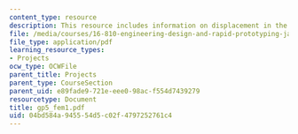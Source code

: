 ```yaml
---
content_type: resource
description: This resource includes information on displacement in the Y direction.
file: /media/courses/16-810-engineering-design-and-rapid-prototyping-january-iap-2005/04bd584a945554d5c02f4797252761c4_gp5_fem1.pdf
file_type: application/pdf
learning_resource_types:
- Projects
ocw_type: OCWFile
parent_title: Projects
parent_type: CourseSection
parent_uid: e89fade9-721e-eee0-98ac-f554d7439279
resourcetype: Document
title: gp5_fem1.pdf
uid: 04bd584a-9455-54d5-c02f-4797252761c4
---
```

